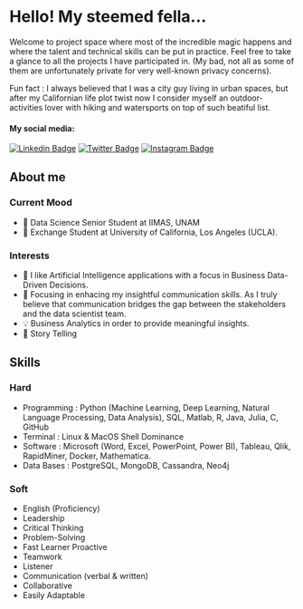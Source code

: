 # Hello! My steemed fella...

Welcome to project space where most of the incredible magic happens and where the talent and technical skills can be put in practice. Feel free to take a glance to all the projects I have participated in. (My bad, not all as some of them are unfortunately private for very well-known privacy concerns).

Fun fact : I always believed that I was a city guy living in urban spaces, but after my Californian life plot twist now I consider myself an outdoor-activities lover with hiking and watersports on top of such beatiful list.

#### My social media:
[![Linkedin Badge](https://img.shields.io/badge/-LinkedIn-0e76a8?style=flat-square&logo=Linkedin&logoColor=white)](https://www.linkedin.com/in/daniel-malvaez/)
[![Twitter Badge](https://img.shields.io/badge/-Twitter-00acee?style=flat-square&logo=Twitter&logoColor=white)](https://twitter.com/malvaaez)
[![Instagram Badge](https://img.shields.io/badge/-Instagram-e4405f?style=flat-square&logo=Instagram&logoColor=white)](https://www.instagram.com/malvaaez/?next=%2F)

## About me

### Current Mood
- 📘 Data Science Senior Student at IIMAS, UNAM
- 📘 Exchange Student at University of California, Los Angeles (UCLA).

### Interests
- 🧠 I like Artificial Intelligence applications with a focus in Business Data-Driven Decisions.
- 👥 Focusing in enhacing my insightful communication skills. As I truly believe that communication bridges the gap between the stakeholders and the data scientist team.
- 💡 Business Analytics in order to provide meaningful insights.
- 🎤 Story Telling

## Skills

### Hard
- Programming : Python (Machine Learning, Deep Learning, Natural Language Processing, Data Analysis), SQL, Matlab, R, Java, Julia, C, GitHub
- Terminal : Linux & MacOS Shell Dominance
- Software : Microsoft (Word, Excel, PowerPoint, Power BI), Tableau, Qlik, RapidMiner, Docker, Mathematica.
- Data Bases : PostgreSQL, MongoDB, Cassandra, Neo4j

### Soft
- English (Proficiency)
- Leadership
- Critical Thinking
- Problem-Solving
- Fast Learner Proactive
- Teamwork
- Listener
- Communication (verbal & written)
- Collaborative
- Easily Adaptable
